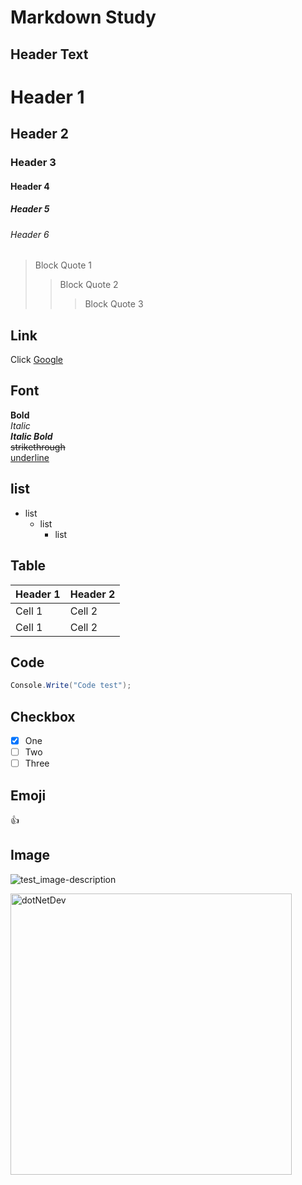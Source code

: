 # Markdown Study

## Header Text
# Header 1
## Header 2
### Header 3
#### Header 4
##### Header 5
###### Header 6
> Block Quote 1
> > Block Quote 2
> > > Block Quote 3

## Link
Click [Google](https://google.com)

## Font  
**Bold**  
*Italic*  
**_Italic Bold_**   
~~strikethrough~~   
<ins>underline</ins>  

## list
* list
  + list
    - list

## Table
Header 1| Header 2
--|--
Cell 1 | Cell 2
Cell 1 | Cell 2

## Code
```c#
Console.Write("Code test");
```

## Checkbox
- [x] One
- [ ] Two
- [ ] Three

## Emoji
:+1:

## Image
![test_image-description](https://discourse-dotnetdev-upload.ewr1.vultrobjects.com/original/1X/733ba4d0a11f167d295a4a7257e40bcbc93d91bb.png)

<img src="https://discourse-dotnetdev-upload.ewr1.vultrobjects.com/original/1X/733ba4d0a11f167d295a4a7257e40bcbc93d91bb.png" 
     width="450px" height="450px" title="px(픽셀) 크기 설정" alt="dotNetDev"></img><br/>
